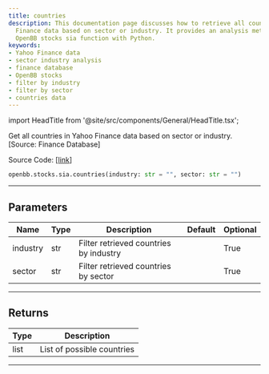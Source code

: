 ```yaml
---
title: countries
description: This documentation page discusses how to retrieve all countries in Yahoo
  Finance data based on sector or industry. It provides an analysis method using the
  OpenBB stocks sia function with Python.
keywords:
- Yahoo Finance data
- sector industry analysis
- finance database
- OpenBB stocks
- filter by industry
- filter by sector
- countries data
---
```


import HeadTitle from '@site/src/components/General/HeadTitle.tsx';

<HeadTitle title="stocks.sia.countries - Reference | OpenBB SDK Docs" />

Get all countries in Yahoo Finance data based on sector or industry. [Source: Finance Database]

Source Code: [[link](https://github.com/OpenBB-finance/OpenBBTerminal/tree/main/openbb_terminal/stocks/sector_industry_analysis/financedatabase_model.py#L19)]

```python
openbb.stocks.sia.countries(industry: str = "", sector: str = "")
```

---

## Parameters

| Name | Type | Description | Default | Optional |
| ---- | ---- | ----------- | ------- | -------- |
| industry | str | Filter retrieved countries by industry |  | True |
| sector | str | Filter retrieved countries by sector |  | True |


---

## Returns

| Type | Description |
| ---- | ----------- |
| list | List of possible countries |
---
